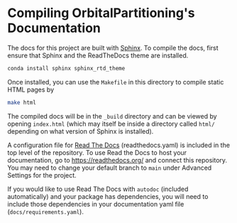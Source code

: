 # Compiling OrbitalPartitioning's Documentation

The docs for this project are built with [Sphinx](http://www.sphinx-doc.org/en/master/).
To compile the docs, first ensure that Sphinx and the ReadTheDocs theme are installed.


```bash
conda install sphinx sphinx_rtd_theme 
```


Once installed, you can use the `Makefile` in this directory to compile static HTML pages by
```bash
make html
```

The compiled docs will be in the `_build` directory and can be viewed by opening `index.html` (which may itself 
be inside a directory called `html/` depending on what version of Sphinx is installed).


A configuration file for [Read The Docs](https://readthedocs.org/) (readthedocs.yaml) is included in the top level of the repository. To use Read the Docs to host your documentation, go to https://readthedocs.org/ and connect this repository. You may need to change your default branch to `main` under Advanced Settings for the project.

If you would like to use Read The Docs with `autodoc` (included automatically) and your package has dependencies, you will need to include those dependencies in your documentation yaml file (`docs/requirements.yaml`).


